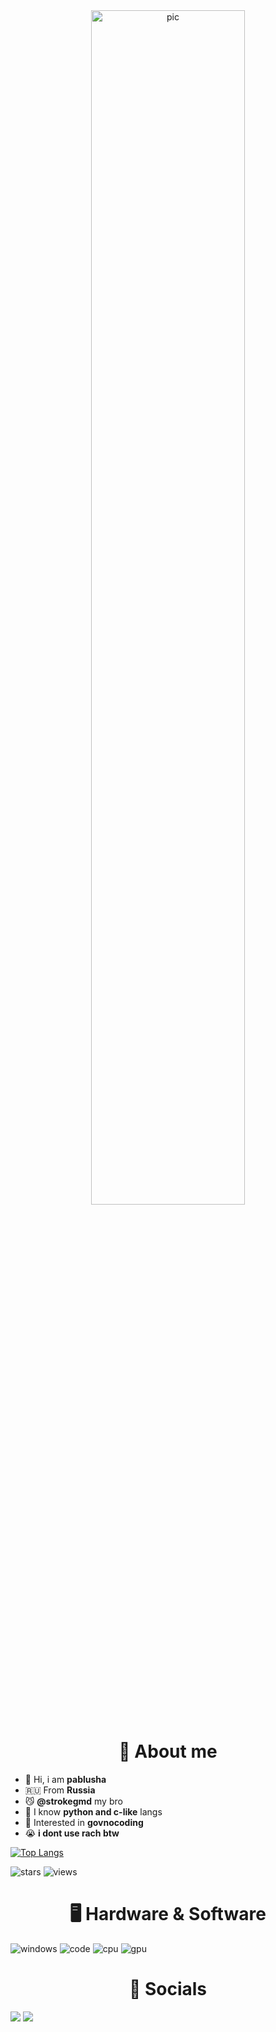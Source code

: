 <div align="center"> <img alt="pic" src="https://i.redd.it/odvez5dbf98e1.jpeg" width=70%> </div>

# <div align="center">👋 About me</div>

- 👀 Hi, i am **pablusha**
- 🇷🇺 From **Russia**
- 😼 **@strokegmd** my bro
- 🧇 I know **python and c-like** langs
- 💩 Interested in **govnocoding**
- 😭 **i dont use rach btw**

[![Top Langs](https://github-readme-stats.vercel.app/api/top-langs/?username=pablushaa&theme=dark&exclude_repo=AllahClientRecode)](https://github.com/pablushaa)

![stars](https://img.shields.io/github/stars/pablushaa?style=flat)
![views](https://komarev.com/ghpvc/?username=pablushaa)

# <div align="center">🖥 Hardware & Software</div>

<div>
  <img alt="windows" src="https://img.shields.io/badge/main_OS-gray?style=for-the-badge&logo=windows&logoColor=white&label=windows&labelColor=blue">
  <img alt="code" src="https://img.shields.io/badge/editor-gray?style=for-the-badge&logoColor=white&label=vscode&labelColor=blue">
  <img alt="cpu" src="https://img.shields.io/badge/i3--10105-gray?style=for-the-badge&logo=intel&logoColor=white&label=%20&labelColor=%230271c7">
  <img alt="gpu" src="https://img.shields.io/badge/gtx_1650-gray?style=for-the-badge&logo=nvidia&logoColor=white&label=%20&labelColor=%237fbd12">
</div>

# <div align="center">👤 Socials</div>

<div>
  <img src="https://img.shields.io/badge/Discord-gray?style=for-the-badge&logo=discord&logoColor=white&label=pablusha&labelColor=%235865f2">
  <a href="https://t.me/pablusha" target="_blank">
    <img src="https://img.shields.io/static/v1?message=Telegram&logo=telegram&label=&color=2CA5E0&logoColor=white&labelColor=&style=for-the-badge"/>
  </a>
</div>
